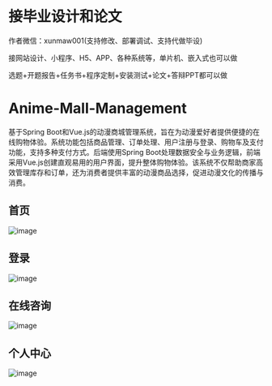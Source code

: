# 接毕业设计和论文
作者微信：xunmaw001(支持修改、部署调试、支持代做毕设)

接网站设计、小程序、H5、APP、各种系统等，单片机、嵌入式也可以做

选题+开题报告+任务书+程序定制+安装测试+论文+答辩PPT都可以做
# Anime-Mall-Management
基于Spring Boot和Vue.js的动漫商城管理系统，旨在为动漫爱好者提供便捷的在线购物体验。系统功能包括商品管理、订单处理、用户注册与登录、购物车及支付功能，支持多种支付方式。后端使用Spring Boot处理数据安全与业务逻辑，前端采用Vue.js创建直观易用的用户界面，提升整体购物体验。该系统不仅帮助商家高效管理库存和订单，还为消费者提供丰富的动漫商品选择，促进动漫文化的传播与消费。
## 首页
![image](https://github.com/user-attachments/assets/d5007d10-63d1-4b4f-9da1-15210f65a5ce)
## 登录
![image](https://github.com/user-attachments/assets/93778a15-ad03-456a-85a3-ae8cdf560d0c)
## 在线咨询
![image](https://github.com/user-attachments/assets/61279b05-5c7b-4dc2-aff8-5c1a4a1ce153)
## 个人中心
![image](https://github.com/user-attachments/assets/66cc06ed-758a-4028-abbd-796f2bde0be5)
